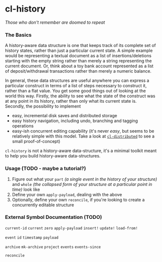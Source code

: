 # cl-history
*Those who don't remember are doomed to repeat*

### The Basics

A history-aware data structure is one that keeps track of its complete set of history states, rather than just a particular current state. A simple example would be representing a textual document as a list of insertions/deletions starting with the empty string rather than merely a string representing the current document. Or, think about a toy bank account represented as a list of deposit/withdrawal transactions rather than merely a numeric balance.

In general, these data structures are useful anywhere you can express a particular construct in terms of a list of steps necessary to construct it, rather than a flat value. You get some good things out of looking at the world this way. Firstly, the ability to see what the state of the construct was at any point in its history, rather than only what its current state is. Secondly, the possibility to implement

- easy, incremental disk saves and distributed storage
- easy history navigation, including undo, branching and tagging operations
- easy-ish concurrent editing capability (it's never *easy*, but seems to be relatively simple with this model. Take a look at [`cl-distributed`](https://github.com/Inaimathi/cl-distributed) to see a small proof-of-concept)

`cl-history` is not a history-aware data-structure, it's a minimal toolkit meant to help you build history-aware data-structures.

### Usage (TODO - maybe a tutorial?)

1. Figure out what your `part` *(a single event in the history of your structure)* and `whole` *(the collapsed form of your structure at a particular point in time)* look like
2. Define your own `apply-payload`, dealing with the above
3. Optionally, define your own `reconcile`, if you're looking to create a concurrently editable structure

### External Symbol Documentation (TODO)

`current-id`
`current`
`zero`
`apply-payload`
`insert!`
`update!`
`load-from!`

`event`
`id`
`timestamp`
`payload`

`archive`
`mk-archive`
`project`
`events`
`events-since`

`reconcile`
